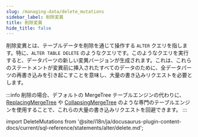 ```yaml
---
slug: /managing-data/delete_mutations
sidebar_label: 削除変異
title: 削除変異
hide_title: false
---
```


削除変異とは、テーブルデータを削除を通じて操作する `ALTER` クエリを指します。特に、`ALTER TABLE DELETE` のようなクエリです。このようなクエリを実行すると、データパーツの新しい変異バージョンが生成されます。これは、これらのステートメントが変異前に挿入されたすべてのデータのために、全データパーツの再書き込みを引き起こすことを意味し、大量の書き込みリクエストを必要とします。

:::info
削除の場合、デフォルトの MergeTree テーブルエンジンの代わりに、[ReplacingMergeTree](/guides/replacing-merge-tree) や [CollapsingMergeTree](/engines/table-engines/mergetree-family/collapsingmergetree) のような専門のテーブルエンジンを使用することで、これらの大量の書き込みリクエストを回避できます。
:::

import DeleteMutations from '@site/i18n/ja/docusaurus-plugin-content-docs/current/sql-reference/statements/alter/delete.md';

<DeleteMutations/>
